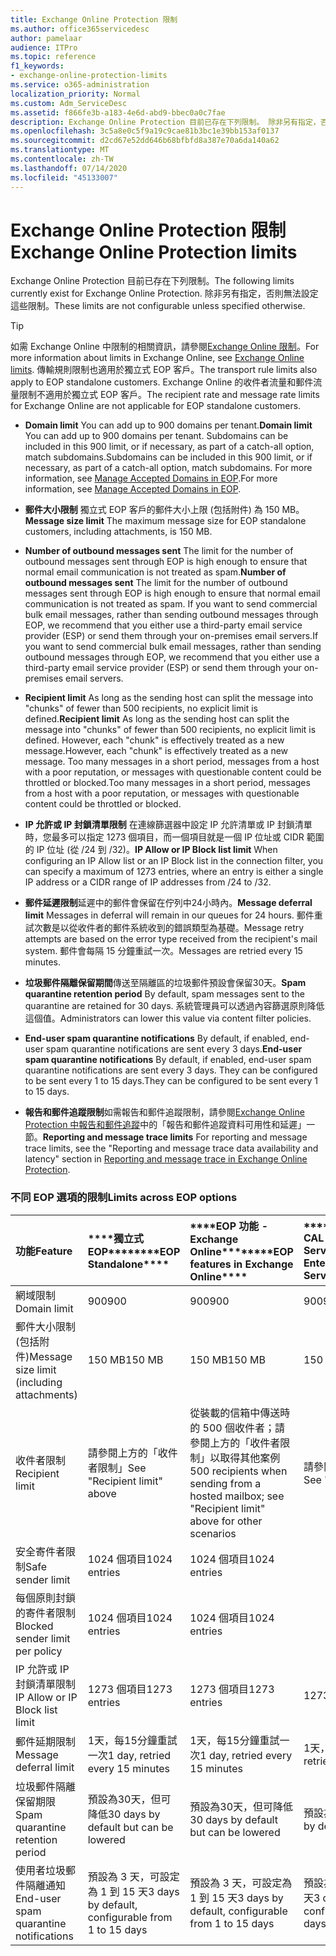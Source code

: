```yaml
---
title: Exchange Online Protection 限制
ms.author: office365servicedesc
author: pamelaar
audience: ITPro
ms.topic: reference
f1_keywords:
- exchange-online-protection-limits
ms.service: o365-administration
localization_priority: Normal
ms.custom: Adm_ServiceDesc
ms.assetid: f866fe3b-a183-4e6d-abd9-bbec0a0c7fae
description: Exchange Online Protection 目前已存在下列限制。 除非另有指定，否則無法設定這些限制。
ms.openlocfilehash: 3c5a8e0c5f9a19c9cae81b3bc1e39bb153af0137
ms.sourcegitcommit: d2cd67e52dd646b68bfbfd8a387e70a6da140a62
ms.translationtype: MT
ms.contentlocale: zh-TW
ms.lasthandoff: 07/14/2020
ms.locfileid: "45133007"
---
```

# <a name="exchange-online-protection-limits"></a><span data-ttu-id="62fa1-104">Exchange Online Protection 限制</span><span class="sxs-lookup"><span data-stu-id="62fa1-104">Exchange Online Protection limits</span></span>

<span data-ttu-id="62fa1-105">Exchange Online Protection 目前已存在下列限制。</span><span class="sxs-lookup"><span data-stu-id="62fa1-105">The following limits currently exist for Exchange Online Protection.</span></span> <span data-ttu-id="62fa1-106">除非另有指定，否則無法設定這些限制。</span><span class="sxs-lookup"><span data-stu-id="62fa1-106">These limits are not configurable unless specified otherwise.</span></span> 
  
> [!TIP]
> <span data-ttu-id="62fa1-107">如需 Exchange Online 中限制的相關資訊，請參閱[Exchange Online 限制](../exchange-online-service-description/exchange-online-limits.md)。</span><span class="sxs-lookup"><span data-stu-id="62fa1-107">For more information about limits in Exchange Online, see [Exchange Online limits](../exchange-online-service-description/exchange-online-limits.md).</span></span> <span data-ttu-id="62fa1-108">傳輸規則限制也適用於獨立式 EOP 客戶。</span><span class="sxs-lookup"><span data-stu-id="62fa1-108">The transport rule limits also apply to EOP standalone customers.</span></span> <span data-ttu-id="62fa1-109">Exchange Online 的收件者流量和郵件流量限制不適用於獨立式 EOP 客戶。</span><span class="sxs-lookup"><span data-stu-id="62fa1-109">The recipient rate and message rate limits for Exchange Online are not applicable for EOP standalone customers.</span></span> 
  
- <span data-ttu-id="62fa1-110">**Domain limit** You can add up to 900 domains per tenant.</span><span class="sxs-lookup"><span data-stu-id="62fa1-110">**Domain limit** You can add up to 900 domains per tenant.</span></span> <span data-ttu-id="62fa1-111">Subdomains can be included in this 900 limit, or if necessary, as part of a catch-all option, match subdomains.</span><span class="sxs-lookup"><span data-stu-id="62fa1-111">Subdomains can be included in this 900 limit, or if necessary, as part of a catch-all option, match subdomains.</span></span> <span data-ttu-id="62fa1-112">For more information, see [Manage Accepted Domains in EOP](https://go.microsoft.com/fwlink/p/?LinkId=282239).</span><span class="sxs-lookup"><span data-stu-id="62fa1-112">For more information, see [Manage Accepted Domains in EOP](https://go.microsoft.com/fwlink/p/?LinkId=282239).</span></span>
    
- <span data-ttu-id="62fa1-113">**郵件大小限制** 獨立式 EOP 客戶的郵件大小上限 (包括附件) 為 150 MB。</span><span class="sxs-lookup"><span data-stu-id="62fa1-113">**Message size limit** The maximum message size for EOP standalone customers, including attachments, is 150 MB.</span></span> 
    
- <span data-ttu-id="62fa1-114">**Number of outbound messages sent** The limit for the number of outbound messages sent through EOP is high enough to ensure that normal email communication is not treated as spam.</span><span class="sxs-lookup"><span data-stu-id="62fa1-114">**Number of outbound messages sent** The limit for the number of outbound messages sent through EOP is high enough to ensure that normal email communication is not treated as spam.</span></span> <span data-ttu-id="62fa1-115">If you want to send commercial bulk email messages, rather than sending outbound messages through EOP, we recommend that you either use a third-party email service provider (ESP) or send them through your on-premises email servers.</span><span class="sxs-lookup"><span data-stu-id="62fa1-115">If you want to send commercial bulk email messages, rather than sending outbound messages through EOP, we recommend that you either use a third-party email service provider (ESP) or send them through your on-premises email servers.</span></span> 
    
- <span data-ttu-id="62fa1-116">**Recipient limit** As long as the sending host can split the message into "chunks" of fewer than 500 recipients, no explicit limit is defined.</span><span class="sxs-lookup"><span data-stu-id="62fa1-116">**Recipient limit** As long as the sending host can split the message into "chunks" of fewer than 500 recipients, no explicit limit is defined.</span></span> <span data-ttu-id="62fa1-117">However, each "chunk" is effectively treated as a new message.</span><span class="sxs-lookup"><span data-stu-id="62fa1-117">However, each "chunk" is effectively treated as a new message.</span></span> <span data-ttu-id="62fa1-118">Too many messages in a short period, messages from a host with a poor reputation, or messages with questionable content could be throttled or blocked.</span><span class="sxs-lookup"><span data-stu-id="62fa1-118">Too many messages in a short period, messages from a host with a poor reputation, or messages with questionable content could be throttled or blocked.</span></span> 
    
- <span data-ttu-id="62fa1-119">**IP 允許或 IP 封鎖清單限制** 在連線篩選器中設定 IP 允許清單或 IP 封鎖清單時，您最多可以指定 1273 個項目，而一個項目就是一個 IP 位址或 CIDR 範圍的 IP 位址 (從 /24 到 /32)。</span><span class="sxs-lookup"><span data-stu-id="62fa1-119">**IP Allow or IP Block list limit** When configuring an IP Allow list or an IP Block list in the connection filter, you can specify a maximum of 1273 entries, where an entry is either a single IP address or a CIDR range of IP addresses from /24 to /32.</span></span> 
    
- <span data-ttu-id="62fa1-120">**郵件延遲限制**延遲中的郵件會保留在佇列中24小時內。</span><span class="sxs-lookup"><span data-stu-id="62fa1-120">**Message deferral limit** Messages in deferral will remain in our queues for 24 hours.</span></span> <span data-ttu-id="62fa1-121">郵件重試次數是以從收件者的郵件系統收到的錯誤類型為基礎。</span><span class="sxs-lookup"><span data-stu-id="62fa1-121">Message retry attempts are based on the error type received from the recipient's mail system.</span></span> <span data-ttu-id="62fa1-122">郵件會每隔 15 分鐘重試一次。</span><span class="sxs-lookup"><span data-stu-id="62fa1-122">Messages are retried every 15 minutes.</span></span> 
    
- <span data-ttu-id="62fa1-123">**垃圾郵件隔離保留期間**傳送至隔離區的垃圾郵件預設會保留30天。</span><span class="sxs-lookup"><span data-stu-id="62fa1-123">**Spam quarantine retention period** By default, spam messages sent to the quarantine are retained for 30 days.</span></span> <span data-ttu-id="62fa1-124">系統管理員可以透過內容篩選原則降低這個值。</span><span class="sxs-lookup"><span data-stu-id="62fa1-124">Administrators can lower this value via content filter policies.</span></span> 
    
- <span data-ttu-id="62fa1-125">**End-user spam quarantine notifications** By default, if enabled, end-user spam quarantine notifications are sent every 3 days.</span><span class="sxs-lookup"><span data-stu-id="62fa1-125">**End-user spam quarantine notifications** By default, if enabled, end-user spam quarantine notifications are sent every 3 days.</span></span> <span data-ttu-id="62fa1-126">They can be configured to be sent every 1 to 15 days.</span><span class="sxs-lookup"><span data-stu-id="62fa1-126">They can be configured to be sent every 1 to 15 days.</span></span> 
    
- <span data-ttu-id="62fa1-127">**報告和郵件追蹤限制**如需報告和郵件追蹤限制，請參閱[Exchange Online Protection 中報告和郵件追蹤](https://go.microsoft.com/fwlink/?LinkId=394248)中的「報告和郵件追蹤資料可用性和延遲」一節。</span><span class="sxs-lookup"><span data-stu-id="62fa1-127">**Reporting and message trace limits** For reporting and message trace limits, see the "Reporting and message trace data availability and latency" section in [Reporting and message trace in Exchange Online Protection](https://go.microsoft.com/fwlink/?LinkId=394248).</span></span>
    
### <a name="limits-across-eop-options"></a><span data-ttu-id="62fa1-128">不同 EOP 選項的限制</span><span class="sxs-lookup"><span data-stu-id="62fa1-128">Limits across EOP options</span></span>

|<span data-ttu-id="62fa1-129">**功能**</span><span class="sxs-lookup"><span data-stu-id="62fa1-129">**Feature**</span></span>|<span data-ttu-id="62fa1-130">\*\*\*\*獨立式 EOP\*\*\*\*</span><span class="sxs-lookup"><span data-stu-id="62fa1-130">\*\*\*\*EOP Standalone\*\*\*\*</span></span>|<span data-ttu-id="62fa1-131">\*\*\*\*EOP 功能 -Exchange Online\*\*\*\*</span><span class="sxs-lookup"><span data-stu-id="62fa1-131">\*\*\*\*EOP features in Exchange Online\*\*\*\*</span></span>|<span data-ttu-id="62fa1-132">\*\*\*\*Exchange Enterprise CAL with Services\*\*\*\*</span><span class="sxs-lookup"><span data-stu-id="62fa1-132">\*\*\*\*Exchange Enterprise CAL with Services\*\*\*\*</span></span>|
|:-----|:-----|:-----|:-----|
|<span data-ttu-id="62fa1-133">網域限制</span><span class="sxs-lookup"><span data-stu-id="62fa1-133">Domain limit</span></span>  <br/> |<span data-ttu-id="62fa1-134">900</span><span class="sxs-lookup"><span data-stu-id="62fa1-134">900</span></span>  <br/> |<span data-ttu-id="62fa1-135">900</span><span class="sxs-lookup"><span data-stu-id="62fa1-135">900</span></span>  <br/> |<span data-ttu-id="62fa1-136">900</span><span class="sxs-lookup"><span data-stu-id="62fa1-136">900</span></span>  <br/> |
|<span data-ttu-id="62fa1-137">郵件大小限制 (包括附件)</span><span class="sxs-lookup"><span data-stu-id="62fa1-137">Message size limit (including attachments)</span></span>  <br/> |<span data-ttu-id="62fa1-138">150 MB</span><span class="sxs-lookup"><span data-stu-id="62fa1-138">150 MB</span></span>  <br/> |<span data-ttu-id="62fa1-139">150 MB</span><span class="sxs-lookup"><span data-stu-id="62fa1-139">150 MB</span></span>  <br/> |<span data-ttu-id="62fa1-140">150 MB</span><span class="sxs-lookup"><span data-stu-id="62fa1-140">150 MB</span></span>  <br/> |
|<span data-ttu-id="62fa1-141">收件者限制</span><span class="sxs-lookup"><span data-stu-id="62fa1-141">Recipient limit</span></span>  <br/> |<span data-ttu-id="62fa1-142">請參閱上方的「收件者限制」</span><span class="sxs-lookup"><span data-stu-id="62fa1-142">See "Recipient limit" above</span></span>  <br/> |<span data-ttu-id="62fa1-143">從裝載的信箱中傳送時的 500 個收件者；請參閱上方的「收件者限制」以取得其他案例</span><span class="sxs-lookup"><span data-stu-id="62fa1-143">500 recipients when sending from a hosted mailbox; see "Recipient limit" above for other scenarios</span></span>  <br/> |<span data-ttu-id="62fa1-144">請參閱上方的「收件者限制」</span><span class="sxs-lookup"><span data-stu-id="62fa1-144">See "Recipient limit" above</span></span>  <br/> |
|<span data-ttu-id="62fa1-145">安全寄件者限制</span><span class="sxs-lookup"><span data-stu-id="62fa1-145">Safe sender limit</span></span>  <br/> |<span data-ttu-id="62fa1-146">1024 個項目</span><span class="sxs-lookup"><span data-stu-id="62fa1-146">1024 entries</span></span>  <br/> |<span data-ttu-id="62fa1-147">1024 個項目</span><span class="sxs-lookup"><span data-stu-id="62fa1-147">1024 entries</span></span>  <br/> ||
|<span data-ttu-id="62fa1-148">每個原則封鎖的寄件者限制</span><span class="sxs-lookup"><span data-stu-id="62fa1-148">Blocked sender limit per policy</span></span>  <br/> |<span data-ttu-id="62fa1-149">1024 個項目</span><span class="sxs-lookup"><span data-stu-id="62fa1-149">1024 entries</span></span>  <br/> |<span data-ttu-id="62fa1-150">1024 個項目</span><span class="sxs-lookup"><span data-stu-id="62fa1-150">1024 entries</span></span>  <br/> ||
|<span data-ttu-id="62fa1-151">IP 允許或 IP 封鎖清單限制</span><span class="sxs-lookup"><span data-stu-id="62fa1-151">IP Allow or IP Block list limit</span></span>  <br/> |<span data-ttu-id="62fa1-152">1273 個項目</span><span class="sxs-lookup"><span data-stu-id="62fa1-152">1273 entries</span></span>  <br/> |<span data-ttu-id="62fa1-153">1273 個項目</span><span class="sxs-lookup"><span data-stu-id="62fa1-153">1273 entries</span></span>  <br/> |<span data-ttu-id="62fa1-154">1273 個項目</span><span class="sxs-lookup"><span data-stu-id="62fa1-154">1273 entries</span></span>  <br/> |
|<span data-ttu-id="62fa1-155">郵件延期限制</span><span class="sxs-lookup"><span data-stu-id="62fa1-155">Message deferral limit</span></span>  <br/> |<span data-ttu-id="62fa1-156">1天，每15分鐘重試一次</span><span class="sxs-lookup"><span data-stu-id="62fa1-156">1 day, retried every 15 minutes</span></span>  <br/> |<span data-ttu-id="62fa1-157">1天，每15分鐘重試一次</span><span class="sxs-lookup"><span data-stu-id="62fa1-157">1 day, retried every 15 minutes</span></span>  <br/> |<span data-ttu-id="62fa1-158">1天，每15分鐘重試一次</span><span class="sxs-lookup"><span data-stu-id="62fa1-158">1 day, retried every 15 minutes</span></span>  <br/> |
|<span data-ttu-id="62fa1-159">垃圾郵件隔離保留期限</span><span class="sxs-lookup"><span data-stu-id="62fa1-159">Spam quarantine retention period</span></span>  <br/> |<span data-ttu-id="62fa1-160">預設為30天，但可降低</span><span class="sxs-lookup"><span data-stu-id="62fa1-160">30 days by default but can be lowered</span></span>  <br/> |<span data-ttu-id="62fa1-161">預設為30天，但可降低</span><span class="sxs-lookup"><span data-stu-id="62fa1-161">30 days by default but can be lowered</span></span>  <br/> |<span data-ttu-id="62fa1-162">預設為30天，但可降低</span><span class="sxs-lookup"><span data-stu-id="62fa1-162">30 days by default but can be lowered</span></span>  <br/> |
|<span data-ttu-id="62fa1-163">使用者垃圾郵件隔離通知</span><span class="sxs-lookup"><span data-stu-id="62fa1-163">End-user spam quarantine notifications</span></span>  <br/> |<span data-ttu-id="62fa1-164">預設為 3 天，可設定為 1 到 15 天</span><span class="sxs-lookup"><span data-stu-id="62fa1-164">3 days by default, configurable from 1 to 15 days</span></span>  <br/> |<span data-ttu-id="62fa1-165">預設為 3 天，可設定為 1 到 15 天</span><span class="sxs-lookup"><span data-stu-id="62fa1-165">3 days by default, configurable from 1 to 15 days</span></span>  <br/> |<span data-ttu-id="62fa1-166">預設為 3 天，可設定為 1 到 15 天</span><span class="sxs-lookup"><span data-stu-id="62fa1-166">3 days by default, configurable from 1 to 15 days</span></span>  <br/> |
   

